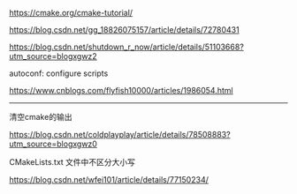 https://cmake.org/cmake-tutorial/

https://blog.csdn.net/gg_18826075157/article/details/72780431

https://blog.csdn.net/shutdown_r_now/article/details/51103668?utm_source=blogxgwz2

autoconf: configure scripts

https://www.cnblogs.com/flyfish10000/articles/1986054.html

---

清空cmake的输出

https://blog.csdn.net/coldplayplay/article/details/78508883?utm_source=blogxgwz0

CMakeLists.txt 文件中不区分大小写

https://blog.csdn.net/wfei101/article/details/77150234/

